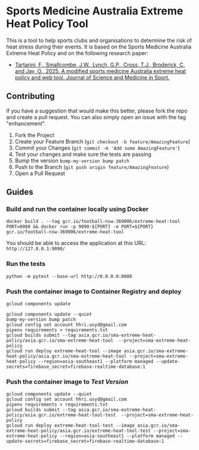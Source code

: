 # Sports Medicine Australia Extreme Heat Policy Tool

This is a tool to help sports clubs and organisations to determine the risk of heat stress during their events. 
It is based on the Sports Medicine Australia Extreme Heat Policy and on the following research paper:

- [Tartarini, F., Smallcombe, J.W., Lynch, G.P., Cross, T.J., Broderick, C. and Jay, O., 2025. A modified sports medicine Australia extreme heat policy and web tool. Journal of Science and Medicine in Sport.](https://www.sciencedirect.com/science/article/pii/S1440244025000696)


## Contributing

If you have a suggestion that would make this better, please fork the repo and create a pull request. 
You can also simply open an issue with the tag "enhancement".

1. Fork the Project
2. Create your Feature Branch (`git checkout -b feature/AmazingFeature`)
3. Commit your Changes (`git commit -m 'Add some AmazingFeature'`)
4. Test your changes and make sure the tests are passing
5. Bump the version `bump-my-version bump patch`
6. Push to the Branch (`git push origin feature/AmazingFeature`)
7. Open a Pull Request


## Guides

### Build and run the container locally using Docker
```
docker build . --tag gcr.io/football-nsw-369006/extreme-heat-tool
PORT=8080 && docker run -p 9090:${PORT} -e PORT=${PORT} gcr.io/football-nsw-369006/extreme-heat-tool
```
You should be able to access the application at this URL: `http://127.0.0.1:9090/`

### Run the tests
```
python -m pytest --base-url http://0.0.0.0:8080
```

### Push the container image to Container Registry and deploy
```
gcloud components update
```

```
gcloud components update --quiet
bump-my-version bump patch
gcloud config set account hhri.usyd@gmail.com
pipenv requirements > requirements.txt
gcloud builds submit --tag asia.gcr.io/sma-extreme-heat-policy/asia.gcr.io/sma-extreme-heat-tool  --project=sma-extreme-heat-policy
gcloud run deploy extreme-heat-tool --image asia.gcr.io/sma-extreme-heat-policy/asia.gcr.io/sma-extreme-heat-tool --project=sma-extreme-heat-policy --region=asia-southeast1 --platform managed --update-secrets=firebase_secret=firebase-realtime-database:1
```

### Push the container image to *Test Version*

[//]: # (todo: change to artifact registry)
```
gcloud components update --quiet
gcloud config set account hhri.usyd@gmail.com
pipenv requirements > requirements.txt
gcloud builds submit --tag asia.gcr.io/sma-extreme-heat-policy/asia.gcr.io/extreme-heat-tool-test  --project=sma-extreme-heat-policy
gcloud run deploy extreme-heat-tool-test --image asia.gcr.io/sma-extreme-heat-policy/asia.gcr.io/extreme-heat-tool-test --project=sma-extreme-heat-policy --region=asia-southeast1 --platform managed --update-secrets=firebase_secret=firebase-realtime-database:1